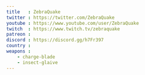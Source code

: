 ```yaml
---
title   : ZebraQuake
twitter : https://twitter.com/ZebraQuake
youtube : https://www.youtube.com/user/ZebraQuake
twitch  : https://www.twitch.tv/zebraquake
patreon :
discord : https://discord.gg/h7Fr397
country :
weapons :
    - charge-blade
    - insect-glaive
---
```

